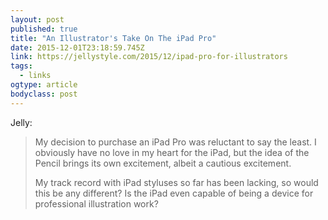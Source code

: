 ```yaml
---
layout: post 
published: true 
title: "An Illustrator's Take On The iPad Pro" 
date: 2015-12-01T23:18:59.745Z 
link: https://jellystyle.com/2015/12/ipad-pro-for-illustrators 
tags:
  - links
ogtype: article 
bodyclass: post 
---
```


Jelly:

> My decision to purchase an iPad Pro was reluctant to say the least. I obviously have no love in my heart for the iPad, but the idea of the Pencil brings its own excitement, albeit a cautious excitement. 
> 
> My track record with iPad styluses so far has been lacking, so would this be any different? Is the iPad even capable of being a device for professional illustration work?
